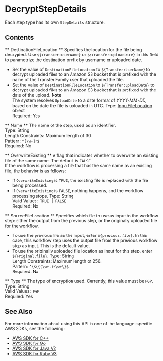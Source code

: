 # DecryptStepDetails<a name="API_DecryptStepDetails"></a>

Each step type has its own `StepDetails` structure\.

## Contents<a name="API_DecryptStepDetails_Contents"></a>

 ** DestinationFileLocation **   <a name="TransferFamily-Type-DecryptStepDetails-DestinationFileLocation"></a>
Specifies the location for the file being decrypted\. Use `${Transfer:UserName}` or `${Transfer:UploadDate}` in this field to parametrize the destination prefix by username or uploaded date\.  
+ Set the value of `DestinationFileLocation` to `${Transfer:UserName}` to decrypt uploaded files to an Amazon S3 bucket that is prefixed with the name of the Transfer Family user that uploaded the file\.
+ Set the value of `DestinationFileLocation` to `${Transfer:UploadDate}` to decrypt uploaded files to an Amazon S3 bucket that is prefixed with the date of the upload\.
**Note**  
The system resolves `UploadDate` to a date format of *YYYY\-MM\-DD*, based on the date the file is uploaded in UTC\.
Type: [InputFileLocation](API_InputFileLocation.md) object  
Required: Yes

 ** Name **   <a name="TransferFamily-Type-DecryptStepDetails-Name"></a>
The name of the step, used as an identifier\.  
Type: String  
Length Constraints: Maximum length of 30\.  
Pattern: `^[\w-]*$`   
Required: No

 ** OverwriteExisting **   <a name="TransferFamily-Type-DecryptStepDetails-OverwriteExisting"></a>
A flag that indicates whether to overwrite an existing file of the same name\. The default is `FALSE`\.  
If the workflow is processing a file that has the same name as an existing file, the behavior is as follows:  
+ If `OverwriteExisting` is `TRUE`, the existing file is replaced with the file being processed\.
+ If `OverwriteExisting` is `FALSE`, nothing happens, and the workflow processing stops\.
Type: String  
Valid Values:` TRUE | FALSE`   
Required: No

 ** SourceFileLocation **   <a name="TransferFamily-Type-DecryptStepDetails-SourceFileLocation"></a>
Specifies which file to use as input to the workflow step: either the output from the previous step, or the originally uploaded file for the workflow\.  
+ To use the previous file as the input, enter `${previous.file}`\. In this case, this workflow step uses the output file from the previous workflow step as input\. This is the default value\.
+ To use the originally uploaded file location as input for this step, enter `${original.file}`\.
Type: String  
Length Constraints: Maximum length of 256\.  
Pattern: `^\$\{(\w+.)+\w+\}$`   
Required: No

 ** Type **   <a name="TransferFamily-Type-DecryptStepDetails-Type"></a>
The type of encryption used\. Currently, this value must be `PGP`\.  
Type: String  
Valid Values:` PGP`   
Required: Yes

## See Also<a name="API_DecryptStepDetails_SeeAlso"></a>

For more information about using this API in one of the language\-specific AWS SDKs, see the following:
+  [AWS SDK for C\+\+](https://docs.aws.amazon.com/goto/SdkForCpp/transfer-2018-11-05/DecryptStepDetails) 
+  [AWS SDK for Go](https://docs.aws.amazon.com/goto/SdkForGoV1/transfer-2018-11-05/DecryptStepDetails) 
+  [AWS SDK for Java V2](https://docs.aws.amazon.com/goto/SdkForJavaV2/transfer-2018-11-05/DecryptStepDetails) 
+  [AWS SDK for Ruby V3](https://docs.aws.amazon.com/goto/SdkForRubyV3/transfer-2018-11-05/DecryptStepDetails) 